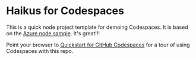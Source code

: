 
# Haikus for Codespaces

This is a quick node project template for demoing Codespaces. It is based on the [Azure node sample](https://github.com/dappsserver/haikus-for-codespaces.git). It's great!!!

Point your browser to [Quickstart for GitHub Codespaces](https://docs.github.com/en/codespaces/getting-started/quickstart) for a tour of using Codespaces with this repo.
